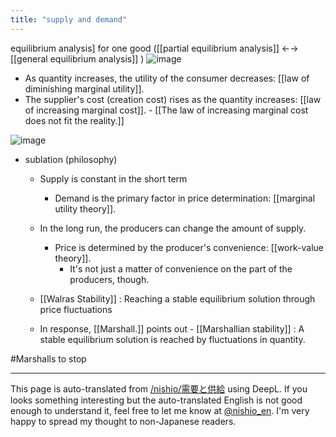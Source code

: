 ```yaml
---
title: "supply and demand"
---
```


equilibrium analysis] for one good ([[partial equilibrium analysis]] ←→ [[general equilibrium analysis]] )
![image](https://gyazo.com/60973f291a82f371f9b6adea9dbf5a82/thumb/1000)
- As quantity increases, the utility of the consumer decreases: [[law of diminishing marginal utility]].
- The supplier's cost (creation cost) rises as the quantity increases: [[law of increasing marginal cost]].
        - [[The law of increasing marginal cost does not fit the reality.]]

![image](https://gyazo.com/4a04dfc4f0f0bf6fe5749fbd4f462155/thumb/1000)

- sublation (philosophy)
    - Supply is constant in the short term
        - Demand is the primary factor in price determination: [[marginal utility theory]].
    - In the long run, the producers can change the amount of supply.
        - Price is determined by the producer's convenience: [[work-value theory]].
            - It's not just a matter of convenience on the part of the producers, though.

    - [[Walras Stability]] : Reaching a stable equilibrium solution through price fluctuations
    - In response, [[Marshall.]] points out
            - [[Marshallian stability]] : A stable equilibrium solution is reached by fluctuations in quantity.

#Marshalls to stop


---
This page is auto-translated from [/nishio/需要と供給](https://scrapbox.io/nishio/需要と供給) using DeepL. If you looks something interesting but the auto-translated English is not good enough to understand it, feel free to let me know at [@nishio_en](https://twitter.com/nishio_en). I'm very happy to spread my thought to non-Japanese readers.